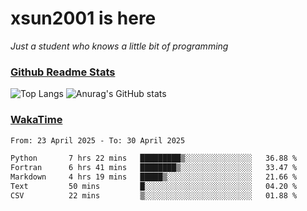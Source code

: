 # xsun2001 is here

*Just a student who knows a little bit of programming*

### [Github Readme Stats](https://github.com/anuraghazra/github-readme-stats)

![Top Langs](https://github-readme-stats.vercel.app/api/top-langs/?username=xsun2001&layout=compact&theme=radical) ![Anurag's GitHub stats](https://github-readme-stats.vercel.app/api?username=xsun2001&show_icons=true&theme=radical)

### [WakaTime](https://wakatime.com)

<!--START_SECTION:waka-->

```txt
From: 23 April 2025 - To: 30 April 2025

Python       7 hrs 22 mins   █████████▒░░░░░░░░░░░░░░░   36.88 %
Fortran      6 hrs 41 mins   ████████▒░░░░░░░░░░░░░░░░   33.47 %
Markdown     4 hrs 19 mins   █████▒░░░░░░░░░░░░░░░░░░░   21.66 %
Text         50 mins         █░░░░░░░░░░░░░░░░░░░░░░░░   04.20 %
CSV          22 mins         ▒░░░░░░░░░░░░░░░░░░░░░░░░   01.88 %
```

<!--END_SECTION:waka-->
